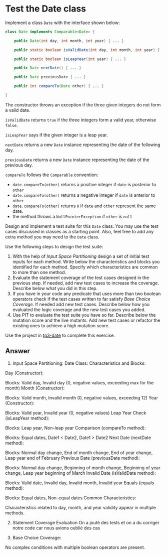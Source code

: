 # Test the Date class

Implement a class `Date` with the interface shown below:

```java
class Date implements Comparable<Date> {

    public Date(int day, int month, int year) { ... }

    public static boolean isValidDate(int day, int month, int year) { ... }

    public static boolean isLeapYear(int year) { ... }

    public Date nextDate() { ... }

    public Date previousDate { ... }

    public int compareTo(Date other) { ... }

}
```

The constructor throws an exception if the three given integers do not form a valid date.

`isValidDate` returns `true` if the three integers form a valid year, otherwise `false`.

`isLeapYear` says if the given integer is a leap year.

`nextDate` returns a new `Date` instance representing the date of the following day.

`previousDate` returns a new `Date` instance representing the date of the previous day.

`compareTo` follows the `Comparable` convention:

- `date.compareTo(other)` returns a positive integer if `date` is posterior to `other`
- `date.compareTo(other)` returns a negative integer if `date` is anterior to `other`
- `date.compareTo(other)` returns `0` if `date` and `other` represent the same date.
- the method throws a `NullPointerException` if `other` is `null`

Design and implement a test suite for this `Date` class.
You may use the test cases discussed in classes as a starting point.
Also, feel free to add any extra method you may need to the `Date` class.

Use the following steps to design the test suite:

1. With the help of _Input Space Partitioning_ design a set of initial test inputs for each method. Write below the characteristics and blocks you identified for each method. Specify which characteristics are common to more than one method.
2. Evaluate the statement coverage of the test cases designed in the previous step. If needed, add new test cases to increase the coverage. Describe below what you did in this step.
3. If you have in your code any predicate that uses more than two boolean operators check if the test cases written to far satisfy _Base Choice Coverage_. If needed add new test cases. Describe below how you evaluated the logic coverage and the new test cases you added.
4. Use PIT to evaluate the test suite you have so far. Describe below the mutation score and the live mutants. Add new test cases or refactor the existing ones to achieve a high mutation score.

Use the project in [tp3-date](../code/tp3-date) to complete this exercise.

## Answer

1. Input Space Partitioning:
   Date Class:
   Characteristics and Blocks:

Day (Constructor):

Blocks: Valid day, Invalid day (0, negative values, exceeding max for the month)
Month (Constructor):

Blocks: Valid month, Invalid month (0, negative values, exceeding 12)
Year (Constructor):

Blocks: Valid year, Invalid year (0, negative values)
Leap Year Check (isLeapYear method):

Blocks: Leap year, Non-leap year
Comparison (compareTo method):

Blocks: Equal dates, Date1 < Date2, Date1 > Date2
Next Date (nextDate method):

Blocks: Normal day change, End of month change, End of year change, Leap year end of February
Previous Date (previousDate method):

Blocks: Normal day change, Beginning of month change, Beginning of year change, Leap year beginning of March
Invalid Date (isValidDate method):

Blocks: Valid date, Invalid day, Invalid month, Invalid year
Equals (equals method):

Blocks: Equal dates, Non-equal dates
Common Characteristics:

Characteristics related to day, month, and year validity appear in multiple methods.


2. Statement Coverage Evaluation
On a jouté des tests et on a du corriger notre code car nous avions oublié des cas


3. Base Choice Coverage:

No complex conditions with multiple boolean operators are present.